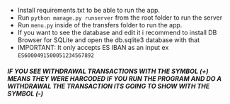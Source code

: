 - Install requirements.txt to be able to run the app.
- Run `python manage.py runserver` from the root folder to run the server
- Run `menu.py` inside of the transfers folder to run the app.
- If you want to see the database and edit it i recommend to install DB Browser for SQLite and open the db.sqlite3 database with that
- IMPORTANT: It only accepts ES IBAN as an input ex `ES6000491500051234567892`
##### IF YOU SEE WITHDRAWAL TRANSACTIONS WITH THE SYMBOL (+) MEANS THEY WERE HARCODED IF YOU RUN THE PROGRAM AND DO A WITHDRAWAL THE TRANSACTION ITS GOING TO SHOW WITH THE SYMBOL (-) 
